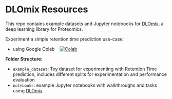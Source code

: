 # DLOmix Resources

This repo contains example datasets and Jupyter notebooks for [DLOmix](https://github.com/wilhelm-lab/dlomix), a deep learning library for Proteomics. 

Experiment a simple retention time prediction use-case:
- using Google Colab &nbsp;&nbsp; [![Colab](https://colab.research.google.com/assets/colab-badge.svg)](https://colab.research.google.com/github/wilhelm-lab/dlomix-resources/blob/main/notebooks/Example_RTModel_Walkthrough_colab.ipynb)

**Folder Structure:**
- `example_dataset`: Toy dataset for experimenting with Retention Time prediction, includes different splits for experimentation and performance evaluation
- `notebooks`: example Jupyter notebooks with walkthroughs and tasks using [DLOmix](https://github.com/wilhelm-lab/dlomix).

